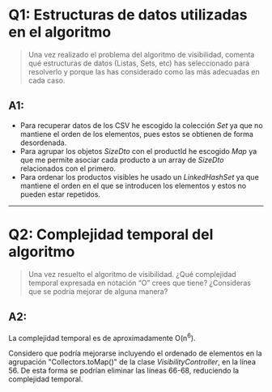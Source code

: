 # Q1: Estructuras de datos utilizadas en el algoritmo
> Una vez realizado el problema del algoritmo de visibilidad, comenta qué estructuras de datos (Listas, Sets, etc) has seleccionado para resolverlo y porque las has considerado como las más adecuadas en cada caso.

## A1:
- Para recuperar datos de los CSV he escogido la colección *Set* ya que no mantiene el orden de los elementos, pues estos se obtienen de forma desordenada.
- Para agrupar los objetos *SizeDto* con el productId he escogido *Map* ya que me permite asociar cada producto a un array de *SizeDto* relacionados con el primero.
- Para ordenar los productos visibles he usado un *LinkedHashSet* ya que mantiene el orden en el que se introducen los elementos y estos no pueden estar repetidos.
***
# Q2: Complejidad temporal del algoritmo
> Una vez resuelto el algoritmo de visibilidad. ¿Qué complejidad temporal expresada en notación “O” crees que tiene? ¿Consideras que se podría mejorar de alguna manera?

## A2:
La complejidad temporal es de aproximadamente O(n<sup>6</sup>).

Considero que podría mejorarse incluyendo el ordenado de elementos en la agrupación "Collectors.toMap()" de la clase *VisibilityController*, en la línea 56. De esta forma se podrían eliminar las líneas 66-68, reduciendo la complejidad temporal.